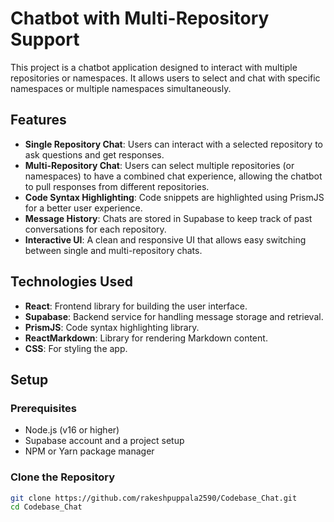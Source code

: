 # Chatbot with Multi-Repository Support

This project is a chatbot application designed to interact with multiple repositories or namespaces. It allows users to select and chat with specific namespaces or multiple namespaces simultaneously.

## Features

- **Single Repository Chat**: Users can interact with a selected repository to ask questions and get responses.
- **Multi-Repository Chat**: Users can select multiple repositories (or namespaces) to have a combined chat experience, allowing the chatbot to pull responses from different repositories.
- **Code Syntax Highlighting**: Code snippets are highlighted using PrismJS for a better user experience.
- **Message History**: Chats are stored in Supabase to keep track of past conversations for each repository.
- **Interactive UI**: A clean and responsive UI that allows easy switching between single and multi-repository chats.

## Technologies Used

- **React**: Frontend library for building the user interface.
- **Supabase**: Backend service for handling message storage and retrieval.
- **PrismJS**: Code syntax highlighting library.
- **ReactMarkdown**: Library for rendering Markdown content.
- **CSS**: For styling the app.

## Setup

### Prerequisites

- Node.js (v16 or higher)
- Supabase account and a project setup
- NPM or Yarn package manager

### Clone the Repository

```bash
git clone https://github.com/rakeshpuppala2590/Codebase_Chat.git
cd Codebase_Chat
